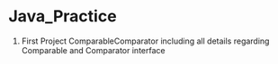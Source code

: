 # Java_Practice

1) First Project ComparableComparator including all details regarding Comparable and Comparator interface
